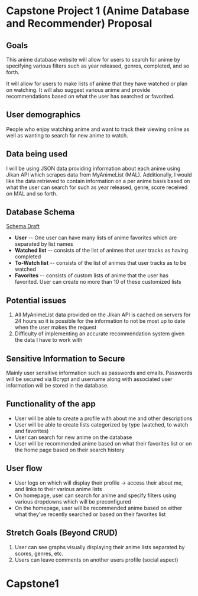 # Capstone Project 1 (Anime Database and Recommender) Proposal

## Goals
This anime database website will allow for users to search for anime by specifying various filters such as year released, genres, completed, and so forth. 

It will allow for users to make lists of anime that they have watched or plan on watching. It will also suggest various anime and provide recommendations based on what the user has searched or favorited.

## User demographics
People who enjoy watching anime and want to track their viewing online as well as wanting to search for new anime to watch.

## Data being used
I will be using JSON data providing information about each anime using Jikan API which scrapes data from MyAnimeList (MAL). Additionally, I would like the data retrieved to contain information on a per anime basis based on what the user can search for such as year released, genre, score received on MAL and so forth.

## Database Schema
[Schema Draft](https://app.quickdatabasediagrams.com/#/d/TO3e7P)
- **User** -- One user can have many lists of anime favorites which are separated by list names
- **Watched list** -- consists of the list of animes that user tracks as having completed
- **To-Watch list** -- consists of the list of animes that user tracks as to be watched
- **Favorites** -- consists of custom lists of anime that the user has favorited. User can create no more than 10 of these customized lists

## Potential issues
1. All MyAnimeList data provided on the Jikan API is cached on servers for 24 hours so it is possible for the information to not be most up to date when the user makes the request
2. Difficulty of implementing an accurate recommendation system given the data I have to work with

## Sensitive Information to Secure
Mainly user sensitive information such as passwords and emails.
Passwords will be secured via Bcrypt and username along with associated user information will be stored in the database.

## Functionality of the app
- User will be able to create a profile with about me and other descriptions
- User will be able to create lists categorized by type (watched, to watch and favorites)
- User can search for new anime on the database
- User will be recommended anime based on what their favorites list or on the home page based on their search history

## User flow
- User logs on which will display their profile -> access their about me, and links to their various anime lists
- On homepage, user can search for anime and specify filters using various dropdowns which will be preconfigured
- On the homepage, user will be recommended anime based on either what they’ve recently searched or based on their favorites list 

## Stretch Goals (Beyond CRUD)
1. User can see graphs visually displaying their anime lists separated by scores, genres, etc.
2. Users can leave comments on another users profile (social aspect)
# Capstone1
